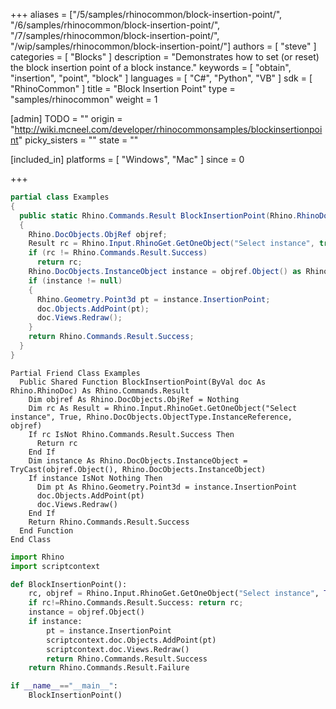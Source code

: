 +++
aliases = ["/5/samples/rhinocommon/block-insertion-point/", "/6/samples/rhinocommon/block-insertion-point/", "/7/samples/rhinocommon/block-insertion-point/", "/wip/samples/rhinocommon/block-insertion-point/"]
authors = [ "steve" ]
categories = [ "Blocks" ]
description = "Demonstrates how to set (or reset) the block insertion point of a block instance."
keywords = [ "obtain", "insertion", "point", "block" ]
languages = [ "C#", "Python", "VB" ]
sdk = [ "RhinoCommon" ]
title = "Block Insertion Point"
type = "samples/rhinocommon"
weight = 1

[admin]
TODO = ""
origin = "http://wiki.mcneel.com/developer/rhinocommonsamples/blockinsertionpoint"
picky_sisters = ""
state = ""

[included_in]
platforms = [ "Windows", "Mac" ]
since = 0

+++

<div class="codetab-content" id="cs">

```cs
partial class Examples
{
  public static Rhino.Commands.Result BlockInsertionPoint(Rhino.RhinoDoc doc)
  {
    Rhino.DocObjects.ObjRef objref;
    Result rc = Rhino.Input.RhinoGet.GetOneObject("Select instance", true, Rhino.DocObjects.ObjectType.InstanceReference, out objref);
    if (rc != Rhino.Commands.Result.Success)
      return rc;
    Rhino.DocObjects.InstanceObject instance = objref.Object() as Rhino.DocObjects.InstanceObject;
    if (instance != null)
    {
      Rhino.Geometry.Point3d pt = instance.InsertionPoint;
      doc.Objects.AddPoint(pt);
      doc.Views.Redraw();
    }
    return Rhino.Commands.Result.Success;
  }
}
```

</div>


<div class="codetab-content" id="vb">

```vbnet
Partial Friend Class Examples
  Public Shared Function BlockInsertionPoint(ByVal doc As Rhino.RhinoDoc) As Rhino.Commands.Result
	Dim objref As Rhino.DocObjects.ObjRef = Nothing
	Dim rc As Result = Rhino.Input.RhinoGet.GetOneObject("Select instance", True, Rhino.DocObjects.ObjectType.InstanceReference, objref)
	If rc IsNot Rhino.Commands.Result.Success Then
	  Return rc
	End If
	Dim instance As Rhino.DocObjects.InstanceObject = TryCast(objref.Object(), Rhino.DocObjects.InstanceObject)
	If instance IsNot Nothing Then
	  Dim pt As Rhino.Geometry.Point3d = instance.InsertionPoint
	  doc.Objects.AddPoint(pt)
	  doc.Views.Redraw()
	End If
	Return Rhino.Commands.Result.Success
  End Function
End Class
```

</div>


<div class="codetab-content" id="py">

```python
import Rhino
import scriptcontext

def BlockInsertionPoint():
    rc, objref = Rhino.Input.RhinoGet.GetOneObject("Select instance", True, Rhino.DocObjects.ObjectType.InstanceReference)
    if rc!=Rhino.Commands.Result.Success: return rc;
    instance = objref.Object()
    if instance:
        pt = instance.InsertionPoint
        scriptcontext.doc.Objects.AddPoint(pt)
        scriptcontext.doc.Views.Redraw()
        return Rhino.Commands.Result.Success
    return Rhino.Commands.Result.Failure

if __name__=="__main__":
    BlockInsertionPoint()
```

</div>
